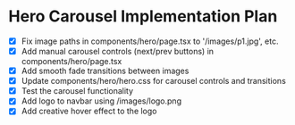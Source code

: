# Hero Carousel Implementation Plan

- [x] Fix image paths in components/hero/page.tsx to '/images/p1.jpg', etc.
- [x] Add manual carousel controls (next/prev buttons) in components/hero/page.tsx
- [x] Add smooth fade transitions between images
- [x] Update components/hero/hero.css for carousel controls and transitions
- [x] Test the carousel functionality
- [x] Add logo to navbar using /images/logo.png
- [x] Add creative hover effect to the logo
